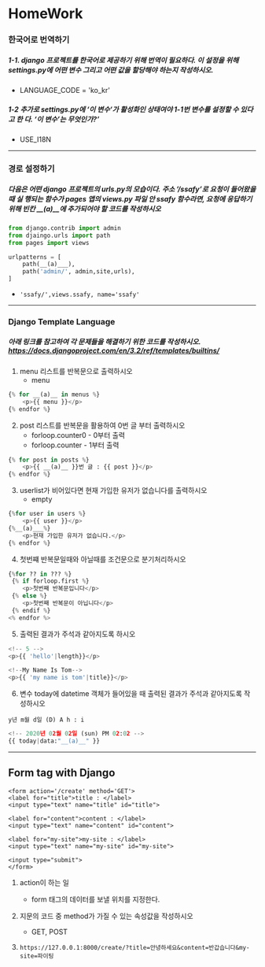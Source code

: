 # HomeWork
### 한국어로 번역하기

#####  1-1. django 프로젝트를 한국어로 제공하기 위해 번역이 필요하다. 이 설정을 위해 settings.py에 어떤 변수 그리고 어떤 값을 할당해야 하는지 작성하시오. 



- LANGUAGE_CODE = 'ko_kr'



##### 1-2 추가로 settings.py에 ‘이 변수‘가 활성화인 상태여야 1-1번 변수를 설정할 수 있다고 한 다. ‘이 변수’는 무엇인가?’

- USE_I18N



---



### 경로 설정하기

#####  다음은 어떤 django 프로젝트의 urls.py의 모습이다. 주소 ’/ssafy’로 요청이 들어왔을 때 실 행되는 함수가 pages 앱의 views.py 파일 안 ssafy 함수라면, 요청에 응답하기 위해 빈칸 __(a)__에 추가되어야 할 코드를 작성하시오

```python
from django.contrib import admin
from djaingo.urls import path
from pages import views

urlpatterns = [
    path(__(a)___),
    path('admin/', admin,site,urls),
]
```

- `'ssafy/',views.ssafy, name='ssafy'`

---



### Django Template Language 

##### 아래 링크를 참고하여 각 문제들을 해결하기 위한 코드를 작성하시오. https://docs.djangoproject.com/en/3.2/ref/templates/builtins/



1. menu 리스트를 반복문으로 출력하시오
   - menu

```python
{% for __(a)__ in menus %}
	<p>{{ menu }}</p>
{% endfor %}
```



2. post  리스트를 반복문을 활용하여 0번 글 부터 출력하시오
   - forloop.counter0 - 0부터 출력
   - forloop.counter - 1부터 출력

```python
{% for post in posts %}
	<p>{{ __(a)__ }}번 글 : {{ post }}</p>
{% endfor %}
```



3. userlist가 비어있다면 현재 가입한 유저가 없습니다를 출력하시오 
   - empty

```python
{%for user in users %}
	<p>{{ user }}</p>
{%__(a)___%}
	<p>현재 가입한 유저가 없습니다.</p>
{% endfor %}
```



4. 첫번쨰 반복문일때와 아닐때를 조건문으로 분기처리하시오

```python
{%for ?? in ??? %}
 {% if forloop.first %}
	<p>첫번째 반복문입니다</p>
 {% else %}
	<p>첫번째 반복문이 아닙니다</p>
 {% endif %}
<% endfor %>
```



5. 출력된 결과가 주석과 같아지도록 하시오

```python
<!-- 5 -->
<p>{{ 'hello'|length}}</p>

<!--My Name Is Tom-->
<p>{{ 'my name is tom'|title}}</p>
```



6. 변수 today에 datetime 객체가 들어있을 때 출력된 결과가 주석과 같아지도록 작성하시오

`y년 m월 d일 (D) A h : i`

```python
<!-- 2020년 02월 02일 (sun) PM 02:02 -->
{{ today|data:"__(a)__" }}
```

---



## Form tag with Django

```django
<form action='/create' method='GET'>
<label for="title">title : </label>
<input type="text" name="title" id="title">
    
<label for="content">content : </label>
<input type="text" name="content" id="content">
    
<label for="my-site">my-site : </label>
<input type="text" name="my-site" id="my-site">
       
<input type="submit">       
</form>
```

1. action이 하는 일 

   - form 태그의 데이터를 보낼 위치를 지정한다.

2. 지문의 코드 중 method가 가질 수 있는 속성값을 작성하시오

   - GET, POST

3. `https://127.0.0.1:8000/create/?title=안녕하세요&content=반갑습니다&my-site=파이팅`

   
